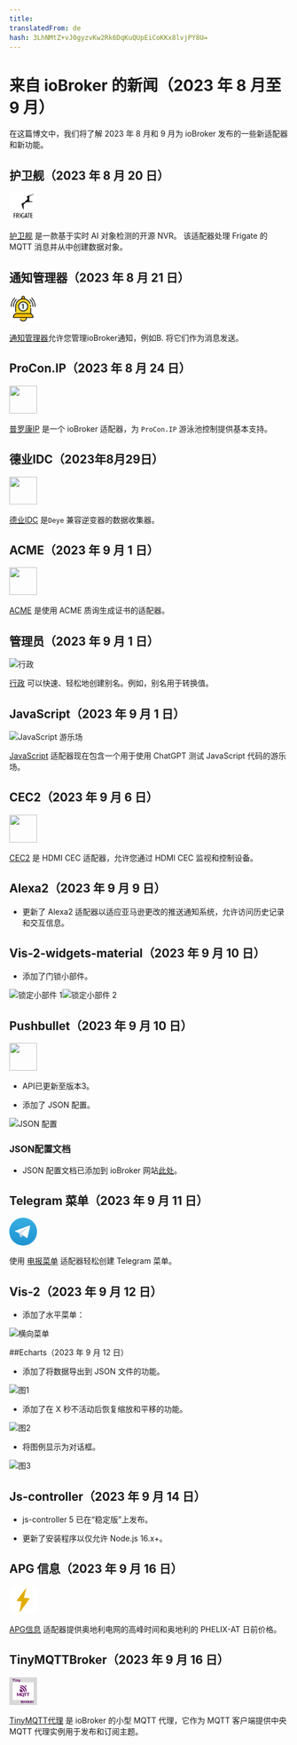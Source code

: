 ```yaml
---
title: 
translatedFrom: de
hash: 3LhNMtZ+vJ0gyzvKw2Rk6DqKuQUpEiCoKKx8lvjPY8U=
---
```

# 来自 ioBroker 的新闻（2023 年 8 月至 9 月）
<!-- SOURCE: 333667 # Neuigkeiten von ioBroker (August-September 2023) -->
在这篇博文中，我们将了解 2023 年 8 月和 9 月为 ioBroker 发布的一些新适配器和新功能。
<!-- SOURCE: 799692 In diesem Blog-Beitrag werfen wir einen Blick auf einige der neuen Adapter und neuen Funktionen, die im August und September 2023 für ioBroker veröffentlicht wurden. -->

## 护卫舰（2023 年 8 月 20 日）
<!-- SOURCE: 401954 ## Frigate (20. August 2023) -->
<img src="https://raw.githubusercontent.com/Bettman66/ioBroker.frigate/master/admin/frigate.png" width="50" height="50" />
<!-- SOURCE: 952392 <img src="https://raw.githubusercontent.com/Bettman66/ioBroker.frigate/master/admin/frigate.png" width="50" height="50" /> -->

[护卫舰](https://github.com/Bettman66/ioBroker.frigate) 是一款基于实时 AI 对象检测的开源 NVR。
该适配器处理 Frigate 的 MQTT 消息并从中创建数据对象。
<!-- SOURCE: 733739 §§LLLLL_0§§ ist ein Open-Source-NVR, der auf Echtzeit-KI-Objekterkennung aufbaut.
Dieser Adapter verarbeitet Frigates MQTT-Nachrichten und erstellt daraus Datenobjekte. -->

## 通知管理器（2023 年 8 月 21 日）
<!-- SOURCE: 782760 ## Notification Manager (21. August 2023) -->
<img src="https://raw.githubusercontent.com/foxriver76/ioBroker.notification-manager/master/admin/notification-manager.png" width="50" height="50" />
<!-- SOURCE: 847201 <img src="https://raw.githubusercontent.com/foxriver76/ioBroker.notification-manager/master/admin/notification-manager.png" width="50" height="50" /> -->

[通知管理器](https://github.com/foxriver76/ioBroker.notification-manager)允许您管理ioBroker通知，例如B. 将它们作为消息发送。
<!-- SOURCE: 736021 §§LLLLL_0§§ ermöglicht Ihnen das Verwalten von ioBroker-Benachrichtigungen, z. B. das Senden von ihnen als Nachrichten. -->

## ProCon.IP（2023 年 8 月 24 日）
<!-- SOURCE: 963226 ## ProCon.IP (24. August 2023) -->
<img src="https://raw.githubusercontent.com/ylabonte/ioBroker.procon-ip/master/admin/procon-ip.png" width="50" height="50" />
<!-- SOURCE: 626709 <img src="https://raw.githubusercontent.com/ylabonte/ioBroker.procon-ip/master/admin/procon-ip.png" width="50" height="50" /> -->

[普罗康IP](https://github.com/ylabonte/ioBroker.procon-ip) 是一个 ioBroker 适配器，为 `ProCon.IP` 游泳池控制提供基本支持。
<!-- SOURCE: 170841 §§LLLLL_0§§ ist ein ioBroker-Adapter, der grundlegende Unterstützung für die §§SSSSS_0§§ Schwimmbadsteuerung bietet. -->

## 德业IDC（2023年8月29日）
<!-- SOURCE: 398028 ## DeyeIDC (29. August 2023) -->
<img src="https://raw.githubusercontent.com/raschy/ioBroker.deyeidc/master/admin/deyeidc.png" width="50" height="50" />
<!-- SOURCE: 457065 <img src="https://raw.githubusercontent.com/raschy/ioBroker.deyeidc/master/admin/deyeidc.png" width="50" height="50" /> -->

[德业IDC](https://github.com/raschy/ioBroker.deyeidc) 是`Deye` 兼容逆变器的数据收集器。
<!-- SOURCE: 453913 §§LLLLL_0§§ ist ein Datensammler für §§SSSSS_0§§-kompatible Wechselrichter. -->

## ACME（2023 年 9 月 1 日）
<!-- SOURCE: 554316 ## ACME (1. September 2023) -->
<img src="https://raw.githubusercontent.com/iobroker-community-adapters/ioBroker.acme/master/admin/acme.png" width="50" height="50" />
<!-- SOURCE: 629271 <img src="https://raw.githubusercontent.com/iobroker-community-adapters/ioBroker.acme/master/admin/acme.png" width="50" height="50" /> -->

[ACME](https://github.com/iobroker-community-adapters/ioBroker.acme) 是使用 ACME 质询生成证书的适配器。
<!-- SOURCE: 865082 §§LLLLL_0§§ ist ein Adapter, der Zertifikate mit Hilfe von ACME-Herausforderungen generiert. -->

## 管理员（2023 年 9 月 1 日）
<!-- SOURCE: 170191 ## Admin (1. September 2023) -->
![行政](en/blog/images/2023_09_26_admin_context.png "=400x*")
<!-- SOURCE: 468979 §§IIIII_0§§ -->

[行政](https://github.com/ioBroker/ioBroker.admin) 可以快速、轻松地创建别名。例如，别名用于转换值。
<!-- SOURCE: 465216 Der §§LLLLL_0§§ Es die Möglichkeit die Aliases schnell und einfach zu erzeugen. Die Aliase werden z.B. benutzt um den Wert zu konvertieren. -->

## JavaScript（2023 年 9 月 1 日）
<!-- SOURCE: 371268 ## JavaScript (1. September 2023) -->
![JavaScript 游乐场](en/blog/images/2023_09_27_javascript_chat_gpt.png "=70%x*")
<!-- SOURCE: 731369 §§IIIII_0§§ -->

[JavaScript](https://github.com/ioBroker/ioBroker.javascript) 适配器现在包含一个用于使用 ChatGPT 测试 JavaScript 代码的游乐场。
<!-- SOURCE: 258133 Der §§LLLLL_0§§ Adapter enthält jetzt einen Playground zum Testen von JavaScript-Code mit ChatGPT. -->

## CEC2（2023 年 9 月 6 日）
<!-- SOURCE: 950377 ## CEC2 (6. September 2023) -->
<img src="https://raw.githubusercontent.com/iobroker-community-adapters/ioBroker.cec2/master/admin/cec2.png" width="50" height="50" />
<!-- SOURCE: 278927 <img src="https://raw.githubusercontent.com/iobroker-community-adapters/ioBroker.cec2/master/admin/cec2.png" width="50" height="50" /> -->

[CEC2](https://github.com/iobroker-community-adapters/ioBroker.cec2) 是 HDMI CEC 适配器，允许您通过 HDMI CEC 监视和控制设备。
<!-- SOURCE: 340198 §§LLLLL_0§§ ist ein Adapter für HDMI CEC, mit dem Sie Geräte über HDMI CEC überwachen und steuern können. -->

## Alexa2（2023 年 9 月 9 日）
<!-- SOURCE: 150237 ## Alexa2 (9. September 2023) -->
- 更新了 Alexa2 适配器以适应亚马逊更改的推送通知系统，允许访问历史记录和交互信息。
<!-- SOURCE: 441439 - Aktualisierung des Alexa2-Adapters zur Anpassung an das geänderte Push-Benachrichtigungssystem von Amazon, das Zugriff auf Historie und Interaktionsinformationen ermöglicht. -->

## Vis-2-widgets-material（2023 年 9 月 10 日）
<!-- SOURCE: 395133 ## Vis-2-widgets-material (10. September 2023) -->
- 添加了门锁小部件。
<!-- SOURCE: 848648 - Türschloss-Widget wurde hinzugefügt. -->

![锁定小部件 1](en/blog/images/2023_09_10_vis-2-widgets-material-lock-1.png "=150x*")![锁定小部件 2](en/blog/images/2023_09_10_vis-2-widgets-material-lock-2.png "=150x*")
<!-- SOURCE: 803655   §§IIIII_0§§
  §§IIIII_1§§ -->

## Pushbullet（2023 年 9 月 10 日）
<!-- SOURCE: 778730 ## Pushbullet (10. September 2023) -->
<img src="https://raw.githubusercontent.com/mcm1957/ioBroker.pushbullet/master/admin/pushbullet.png" width="50" height="50" />
<!-- SOURCE: 550665 <img src="https://raw.githubusercontent.com/mcm1957/ioBroker.pushbullet/master/admin/pushbullet.png" width="50" height="50" /> -->

- API已更新至版本3。
<!-- SOURCE: 688381 - API wurde auf Version 3 aktualisiert. -->
- 添加了 JSON 配置。
<!-- SOURCE: 640452 - JSON-Konfiguration wurde hinzugefügt. -->

  ![JSON 配置](en/blog/images/2023_09_10_pushbullet.png "=60%x*")
<!-- SOURCE: 904196   §§IIIII_0§§ -->

### JSON配置文档
<!-- SOURCE: 998213 ### JSON-Konfigurationsdokumentation -->
- JSON 配置文档已添加到 ioBroker 网站[此处](https://www.iobroker.net/#en/documentation/dev/adapterjsonconfig.md)。
<!-- SOURCE: 137259 - JSON-Konfigurationsdokumentation wurde der ioBroker-Website [hier](https://www.iobroker.net/#en/documentation/dev/adapterjsonconfig.md) hinzugefügt. -->

## Telegram 菜单（2023 年 9 月 11 日）
<!-- SOURCE: 869942 ## Telegram Menu (11. September 2023) -->
<img src="https://raw.githubusercontent.com/MiRo1310/ioBroker.telegram-menu/master/admin/telegram-menu.png" width="50" height="50" />
<!-- SOURCE: 809115 <img src="https://raw.githubusercontent.com/MiRo1310/ioBroker.telegram-menu/master/admin/telegram-menu.png" width="50" height="50" /> -->

使用 [电报菜单](https://github.com/MiRo1310/ioBroker.telegram-menu) 适配器轻松创建 Telegram 菜单。
<!-- SOURCE: 117879 Erstellen Sie einfach Telegram-Menüs mit dem §§LLLLL_0§§ Adapter. -->

## Vis-2（2023 年 9 月 12 日）
<!-- SOURCE: 722978 ## Vis-2 (12. September 2023) -->
- 添加了水平菜单：
<!-- SOURCE: 537835 - Horizontales Menü hinzugefügt: -->

  ![横向菜单](en/blog/images/2023_09_12_vis-2-menu.png "=60%x*")
<!-- SOURCE: 749736   §§IIIII_0§§ -->

##Echarts（2023 年 9 月 12 日）
<!-- SOURCE: 533988 ## Echarts (12. September 2023) -->
- 添加了将数据导出到 JSON 文件的功能。
<!-- SOURCE: 932739 - Möglichkeit hinzugefügt, Daten in eine JSON-Datei zu exportieren. -->

  ![图1](en/blog/images/2023_09_12_echart-1.png "=60%x*")
<!-- SOURCE: 874791   §§IIIII_0§§ -->

- 添加了在 X 秒不活动后恢复缩放和平移的功能。
<!-- SOURCE: 446772 - Möglichkeit hinzugefügt, Zoom und Pan nach X Sekunden Inaktivität wiederherzustellen. -->

  ![图2](en/blog/images/2023_09_12_echart-2.png "=60%x*")
<!-- SOURCE: 148656   §§IIIII_0§§ -->

- 将图例显示为对话框。
<!-- SOURCE: 407574 - Legende als Dialog anzeigen. -->

  ![图3](en/blog/images/2023_09_13_echart-3.png "=60%x*")
<!-- SOURCE: 512139   §§IIIII_0§§ -->

## Js-controller（2023 年 9 月 14 日）
<!-- SOURCE: 745056 ## Js-controller (14. September 2023) -->
- js-controller 5 已在“稳定版”上发布。
<!-- SOURCE: 568981 - js-controller 5 wurde auf `Stable` veröffentlicht. -->
- 更新了安装程序以仅允许 Node.js 16.x+。
<!-- SOURCE: 689169 - Installer aktualisiert, um nur Node.js 16.x+ zu erlauben. -->

## APG 信息（2023 年 9 月 16 日）
<!-- SOURCE: 456477 ## APG Info (16. September 2023) -->
<img src="https://raw.githubusercontent.com/HGlab01/ioBroker.apg-info/master/admin/apg-info.png" width="50" height="50" />
<!-- SOURCE: 301869 <img src="https://raw.githubusercontent.com/HGlab01/ioBroker.apg-info/master/admin/apg-info.png" width="50" height="50" /> -->

[APG信息](https://github.com/HGlab01/ioBroker.apg-info) 适配器提供奥地利电网的高峰时间和奥地利的 PHELIX-AT 日前价格。
<!-- SOURCE: 998495 Der §§LLLLL_0§§ Adapter liefert Spitzenzeiten für das österreichische Stromnetz und PHELIX-AT Day-Ahead-Preise für Österreich. -->

## TinyMQTTBroker（2023 年 9 月 16 日）
<!-- SOURCE: 986348 ## TinyMQTTBroker (16. September 2023) -->
<img src="https://raw.githubusercontent.com/HGlab01/ioBroker.tinymqttbroker/master/admin/tinymqttbroker.png" width="50" height="50" />
<!-- SOURCE: 478540 <img src="https://raw.githubusercontent.com/HGlab01/ioBroker.tinymqttbroker/master/admin/tinymqttbroker.png" width="50" height="50" /> -->

[TinyMQTT代理](https://github.com/HGlab01/ioBroker.tinymqttbroker) 是 ioBroker 的小型 MQTT 代理，它作为 MQTT 客户端提供中央 MQTT 代理实例用于发布和订阅主题。
<!-- SOURCE: 814097 §§LLLLL_0§§ ist ein kleiner MQTT-Broker für ioBroker, der als MQTT-Client eine zentrale MQTT-Broker-Instanz zum Veröffentlichen und Abonnieren von Themen bietet. -->